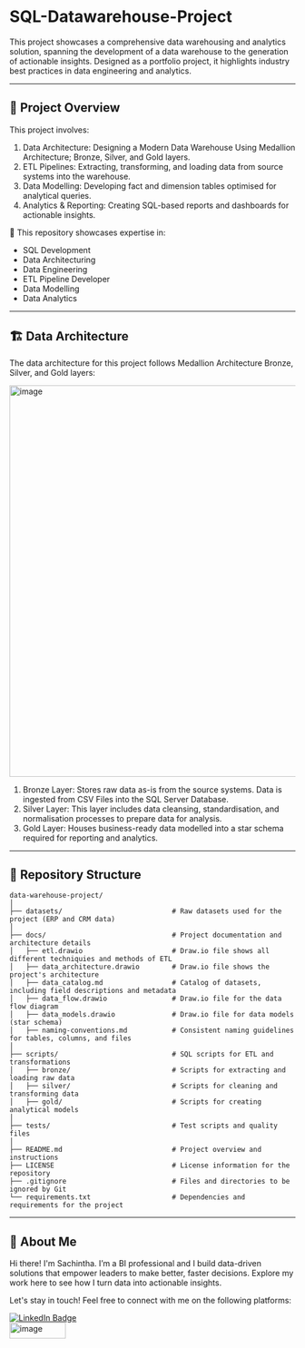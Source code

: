 # SQL-Datawarehouse-Project

This project showcases a comprehensive data warehousing and analytics solution, spanning the development of a data warehouse to the generation of actionable insights. Designed as a portfolio project, it highlights industry best practices in data engineering and analytics.

----

## 📖 Project Overview

This project involves:

1. Data Architecture: Designing a Modern Data Warehouse Using Medallion Architecture; Bronze, Silver, and Gold layers.
2. ETL Pipelines: Extracting, transforming, and loading data from source systems into the warehouse.
3. Data Modelling: Developing fact and dimension tables optimised for analytical queries.
4. Analytics & Reporting: Creating SQL-based reports and dashboards for actionable insights.

🎯 This repository showcases expertise in:

- SQL Development
- Data Architecturing
- Data Engineering
- ETL Pipeline Developer
- Data Modelling
- Data Analytics


---

## 🏗️ Data Architecture
The data architecture for this project follows Medallion Architecture Bronze, Silver, and Gold layers:

<img width="1341" height="690" alt="image" src="https://github.com/user-attachments/assets/3f69f175-d669-4350-90b8-3ce24c717ee0" />


1. Bronze Layer: Stores raw data as-is from the source systems. Data is ingested from CSV Files into the SQL Server Database.
2. Silver Layer: This layer includes data cleansing, standardisation, and normalisation processes to prepare data for analysis.
3. Gold Layer: Houses business-ready data modelled into a star schema required for reporting and analytics.

------




## 📂 Repository Structure
```
data-warehouse-project/
│
├── datasets/                           # Raw datasets used for the project (ERP and CRM data)
│
├── docs/                               # Project documentation and architecture details
│   ├── etl.drawio                      # Draw.io file shows all different techniquies and methods of ETL
│   ├── data_architecture.drawio        # Draw.io file shows the project's architecture
│   ├── data_catalog.md                 # Catalog of datasets, including field descriptions and metadata
│   ├── data_flow.drawio                # Draw.io file for the data flow diagram
│   ├── data_models.drawio              # Draw.io file for data models (star schema)
│   ├── naming-conventions.md           # Consistent naming guidelines for tables, columns, and files
│
├── scripts/                            # SQL scripts for ETL and transformations
│   ├── bronze/                         # Scripts for extracting and loading raw data
│   ├── silver/                         # Scripts for cleaning and transforming data
│   ├── gold/                           # Scripts for creating analytical models
│
├── tests/                              # Test scripts and quality files
│
├── README.md                           # Project overview and instructions
├── LICENSE                             # License information for the repository
├── .gitignore                          # Files and directories to be ignored by Git
└── requirements.txt                    # Dependencies and requirements for the project
```
---

## 🌟 About Me
Hi there! I'm Sachintha. I’m a BI professional and I build data-driven solutions that empower leaders to make better, faster decisions. Explore my work here to see how I turn data into actionable insights.

Let's stay in touch! Feel free to connect with me on the following platforms:

<div id="badges">
  <a href="https://www.linkedin.com/in/sachintha-kahawewithana/">
    <img src="https://img.shields.io/badge/LinkedIn-blue?style=for-the-badge&logo=linkedin&logoColor=white" alt="LinkedIn Badge"/>
  </a> </div><div id="badges">
  <a href="https://medium.com/@BI.Diaries">
    <img width="99" height="28" alt="image" src="https://github.com/user-attachments/assets/887aad7f-412c-45dc-8557-646cc9473f2a" />
  </a>
</div>
